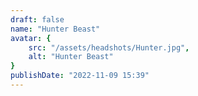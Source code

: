 ```yaml
---
draft: false
name: "Hunter Beast"
avatar: {
    src: "/assets/headshots/Hunter.jpg",
    alt: "Hunter Beast"
}
publishDate: "2022-11-09 15:39"
---
```

